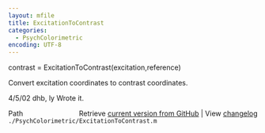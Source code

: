 ```yaml
---
layout: mfile
title: ExcitationToContrast
categories:
  - PsychColorimetric
encoding: UTF-8
---
```


contrast = ExcitationToContrast(excitation,reference)  

Convert excitation coordinates to contrast coordinates.  

4/5/02   dhb, ly   Wrote it.  


<div class="code_header" style="text-align:right;">
  <span style="float:left;">Path&nbsp;&nbsp;</span> <span class="counter">Retrieve <a href=
  "https://raw.github.com/Psychtoolbox-3/Psychtoolbox-3/beta/./PsychColorimetric/ExcitationToContrast.m">current version from GitHub</a> | View <a href=
  "https://github.com/Psychtoolbox-3/Psychtoolbox-3/commits/beta/./PsychColorimetric/ExcitationToContrast.m">changelog</a></span>
</div>
<div class="code">
  <code>./PsychColorimetric/ExcitationToContrast.m</code>
</div>
